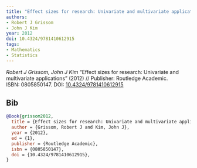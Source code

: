 ```yaml
---
title: "Effect sizes for research: Univariate and multivariate applications"
authors:
- Robert J Grissom
- John J Kim
year: 2012
doi: 10.4324/9781410612915
tags:
- Mathematics
- Statistics
---
```


<i>Robert J Grissom, John J Kim</i> <span title="">“Effect sizes for research: Univariate and multivariate applications”</span> (2012) // Publisher: Routledge Academic. ISBN:&nbsp;0805850147. DOI:&nbsp;<a href='https://doi.org/10.4324/9781410612915'>10.4324/9781410612915</a>

## Bib

```bib
@Book{grissom2012,
  title = {Effect sizes for research: Univariate and multivariate applications},
  author = {Grissom, Robert J and Kim, John J},
  year = {2012},
  ed = {1},
  publisher = {Routledge Academic},
  isbn = {0805850147},
  doi = {10.4324/9781410612915},
}
```
